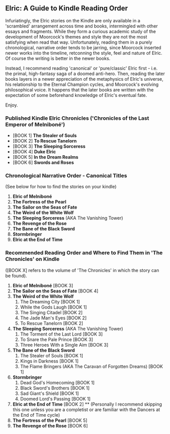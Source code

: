 ## Elric: A Guide to Kindle Reading Order

Infuriatingly, the Elric stories on the Kindle are only available in a 'scrambled' arrangement across time and books, intermingled with other essays and fragments. While they form a curious academic study of the development of Moorcock's themes and style they are not the most satisfying when read that way. Unfortunately, reading them in a purely chronological,  narrative order tends to be jarring, since Moorcock inserted newer works into the timeline, retconning the style, feel and nature of Elric. Of course the writing is better in the newer books.

Instead, I recommend reading 'canonical' or 'pure/classic' Elric first - i.e. the primal, high-fantasy saga of a doomed anti-hero. Then, reading the later books layers in a newer appreciation of the metaphysics of Elric's universe, his relationship to the Eternal Champion cycles, and Moorcock's evolving philosophical voice. It happens that the later books are written with the expectation of some beforehand knowledge of Elric's eventual fate.

Enjoy.

### Published Kindle Elric Chronicles ('Chronicles of the Last Emperor of Melniboné')
* [BOOK 1] **The Stealer of Souls**
* [BOOK 2] **To Rescue Tanelorn**
* [BOOK 3] **The Sleeping Sorceress**
* [BOOK 4] **Duke Elric**
* [BOOK 5] **In the Dream Realms**
* [BOOK 6] **Swords and Roses**

### Chronological Narrative Order - Canonical Titles
(See below for how to find the stories on your kindle)

1. **Elric of Melniboné**
1. **The Fortress of the Pearl**
1. **The Sailor on the Seas of Fate**
1. **The Weird of the White Wolf**
1. **The Sleeping Sorceress** (AKA The Vanishing Tower)
1. **The Revenge of the Rose**
1. **The Bane of the Black Sword**
1. **Stormbringer**
1. **Elric at the End of Time** 

### Recommended Reading Order and Where to Find Them in 'The Chronicles' on Kindle
([BOOK X] refers to the volume of 'The Chronicles' in which the story can be found).

1. **Elric of Melniboné**  [BOOK 3]
1. **The Sailor on the Seas of Fate** [BOOK 4]
1. **The Weird of the White Wolf**
	1. The Dreaming City [BOOK 1]
	1. While the Gods Laugh [BOOK 1]
	1. The Singing Citadel [BOOK 2]
	1. The Jade Man's Eyes [BOOK 2]
	1. To Rescue Tanelorn [BOOK 2]
1. **The Sleeping Sorceress** (AKA The Vanishing Tower)
	1. The Torment of the Last Lord [BOOK 3]
	1. To Snare the Pale Prince [BOOK 3]
	1. Three Heroes With a Single Aim [BOOK 3]
1. **The Bane of the Black Sword**
	1. The Stealer of Souls [BOOK 1]
	1. Kings in Darkness [BOOK 1]
	1. The Flame Bringers (AKA The Caravan of Forgotten Dreams) [BOOK 1]
1. **Stormbringer**
	1. Dead God's Homecoming [BOOK 1]
	1. Black Sword's Brothers [BOOK 1]
	1. Sad Giant's Shield [BOOK 1]
	1. Doomed Lord's Passing [BOOK 1]
1. **Elric at the End of Time** [BOOK 2]
** (Personally I recommend skipping this one unless you are a completist or are familiar with the Dancers at the End of Time cycle)
1. **The Fortress of the Pearl** [BOOK 5]
1. **The Revenge of the Rose** [BOOK 6]

